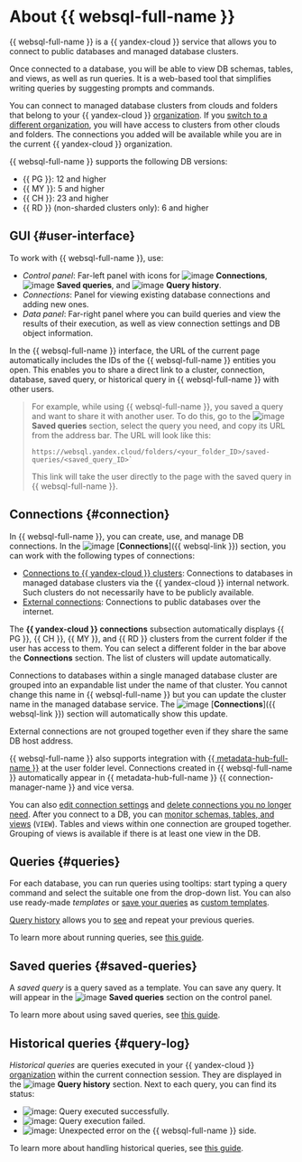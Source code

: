 # About {{ websql-full-name }}

{{ websql-full-name }} is a {{ yandex-cloud }} service that allows you to connect to public databases and managed database clusters.

Once connected to a database, you will be able to view DB schemas, tables, and views, as well as run queries. It is a web-based tool that simplifies writing queries by suggesting prompts and commands.

You can connect to managed database clusters from clouds and folders that belong to your {{ yandex-cloud }} [organization](../../organization/concepts/manage-services.md). If you [switch to a different organization](../../organization/operations/manage-organizations.md#switch-to-another-org), you will have access to clusters from other clouds and folders. The connections you added will be available while you are in the current {{ yandex-cloud }} organization.

{{ websql-full-name }} supports the following DB versions:

* {{ PG }}: 12 and higher
* {{ MY }}: 5 and higher
* {{ CH }}: 23 and higher
* {{ RD }} (non-sharded clusters only): 6 and higher

## GUI {#user-interface}

To work with {{ websql-full-name }}, use:

* _Control panel_: Far-left panel with icons for ![image](../../_assets/console-icons/folder-tree.svg) **Connections**, ![image](../../_assets/console-icons/floppy-disk.svg) **Saved queries**, and ![image](../../_assets/console-icons/clock-arrow-rotate-left.svg) **Query history**.
* _Connections_: Panel for viewing existing database connections and adding new ones.
* _Data panel_: Far-right panel where you can build queries and view the results of their execution, as well as view connection settings and DB object information.

In the {{ websql-full-name }} interface, the URL of the current page automatically includes the IDs of the {{ websql-full-name }} entities you open. This enables you to share a direct link to a cluster, connection, database, saved query, or historical query in {{ websql-full-name }} with other users.

> For example, while using {{ websql-full-name }}, you saved a query and want to share it with another user. To do this, go to the ![image](../../_assets/console-icons/floppy-disk.svg) **Saved queries** section, select the query you need, and copy its URL from the address bar.
> The URL will look like this:
> ```
> https://websql.yandex.cloud/folders/<your_folder_ID>/saved-queries/<saved_query_ID>`
> ```
> This link will take the user directly to the page with the saved query in {{ websql-full-name }}.

## Connections {#connection}

In {{ websql-full-name }}, you can create, use, and manage DB connections. In the ![image](../../_assets/console-icons/folder-tree.svg) [**Connections**]({{ websql-link }}) section, you can work with the following types of connections:
* [Connections to {{ yandex-cloud }} clusters](../operations/create-connection.md#connect-cluster): Connections to databases in managed database clusters via the {{ yandex-cloud }} internal network. Such clusters do not necessarily have to be publicly available.
* [External connections](../operations/create-connection.md#connect-db): Connections to public databases over the internet.

The **{{ yandex-cloud }} connections** subsection automatically displays {{ PG }}, {{ CH }}, {{ MY }}, and {{ RD }} clusters from the current folder if the user has access to them. You can select a different folder in the bar above the **Connections** section. The list of clusters will update automatically.

Connections to databases within a single managed database cluster are grouped into an expandable list under the name of that cluster. You cannot change this name in {{ websql-full-name }} but you can update the cluster name in the managed database service. The ![image](../../_assets/console-icons/folder-tree.svg) [**Connections**]({{ websql-link }}) section will automatically show this update.

External connections are not grouped together even if they share the same DB host address.

{{ websql-full-name }} also supports integration with [{{ metadata-hub-full-name }}](../../metadata-hub/index.yaml) at the user folder level. Connections created in {{ websql-full-name }} automatically appear in {{ metadata-hub-full-name }} {{ connection-manager-name }} and vice versa.

You can also [edit connection settings](../operations/connect.md#change-connection-settings) and [delete connections you no longer need](../operations/connect.md#delete-connection). After you connect to a DB, you can [monitor schemas, tables, and views](../operations/view-db-objects-info.md) (`VIEW`). Tables and views within one connection are grouped together. Grouping of views is available if there is at least one view in the DB.

## Queries {#queries}

For each database, you can run queries using tooltips: start typing a query command and select the suitable one from the drop-down list. You can also use ready-made _templates_ or [save your queries](../operations/templates.md#save-query) as [custom templates](#saved-queries).

[Query history](#query-log) allows you to [see](../operations/history.md) and repeat your previous queries.

To learn more about running queries, see [this guide](../operations/query-executor.md).

## Saved queries {#saved-queries}

A _saved query_ is a query saved as a template. You can save any query. It will appear in the ![image](../../_assets/console-icons/floppy-disk.svg) **Saved queries** section on the control panel.

To learn more about using saved queries, see [this guide](../operations/templates.md).

## Historical queries {#query-log}

_Historical queries_ are queries executed in your {{ yandex-cloud }} [organization](../../organization/concepts/manage-services.md) within the current connection session. They are displayed in the ![image](../../_assets/console-icons/clock-arrow-rotate-left.svg) **Query history** section. Next to each query, you can find its status:

* ![image](../../_assets/websql/success.svg): Query executed successfully.
* ![image](../../_assets/websql/error.svg): Query execution failed.
* ![image](../../_assets/websql/unknown.svg): Unexpected error on the {{ websql-full-name }} side.

To learn more about handling historical queries, see [this guide](../operations/history.md).

